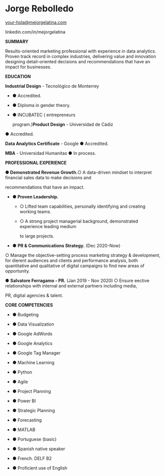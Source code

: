 # **Jorge Rebolledo**

<p>
    <a href="mailto:hola@mejorgelatina.com">your-hola@mejorgelatina.com</a>
</p>

linkedin.com/in/mejorgelatina

**SUMMARY**

Results-oriented marketing professional with experience in data analytics. Proven track
record in complex industries, delivering value and innovation designing detail-oriented
decisions and recommendations that have an impact for businesses.

**EDUCATION**

**Industrial Design** - Tecnológico de Monterrey

- ● Accredited.
- ● Diploma in gender theory.
- ● INCUBATEC ( entrepreneurs
    
    program.)**Product Design** - Universidad de Cádiz
    

● Accredited.

**Data Analytics Certificate** - Google
● Accredited.

**MBA** - Universidad Humanitas
● In process.

**PROFESSIONAL EXPERIENCE**

**● Demonstrated Revenue Growth.**○ A data-driven mindset to interpret financial sales data to make decisions and

recommendations that have an impact.

- **● Proven Leadership.**
    - ○ Lifted team capabilities, personally identifying and creating working teams.
    - ○ A strong project managerial background, demonstrated experience leading medium
        
        to large projects.
        
- ● **PR & Communications Strategy.** (Dec 2020-Now)

○ Manage the objective-setting process marketing strategy & development, for
dierent audiences and clients and performance analysis, both quantitative and
qualitative of digital campaigns to find new areas of opportunity.

● **Salvatore Ferragamo - PR.** (Jan 2019 - Nov 2020)
○ Ensure eective relationships with internal and external partners including media,

PR, digital agencies & talent.

**CORE COMPETENCIES**

- ● Budgeting
- ● Data Visualization
- ● Google AdWords
- ● Google Analytics
- ● Google Tag Manager
- ● Machine Learning
- ● Python
- ● Agile
- ● Project Planning
- ● Power BI
- ● Strategic Planning
    
- ● Forecasting
- ● MATLAB
- ● Portuguese (basic)
- ● Spanish native speaker
    
- ● French. DELF B2
- ● Proficient use of English


